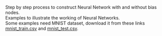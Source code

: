 Step by step process to construct Neural Network with and without bias nodes. \
Examples to illustrate the working of Neural Networks. \
Some examples need MNIST dataset, download it from these links [mnist_train.csv](https://www.python-course.eu/data/mnist/mnist_train.csv) and [mnist_test.csv](https://www.python-course.eu/data/mnist/mnist_test.csv).

